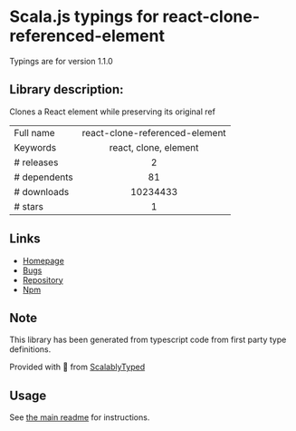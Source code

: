 
# Scala.js typings for react-clone-referenced-element

Typings are for version 1.1.0

## Library description:
Clones a React element while preserving its original ref

|                    |                 |
| ------------------ | :-------------: |
| Full name          | react-clone-referenced-element |
| Keywords           | react, clone, element |
| # releases         | 2 |
| # dependents       | 81 |
| # downloads        | 10234433 |
| # stars            | 1 |

## Links
- [Homepage](https://github.com/ide/react-clone-referenced-element#readme)
- [Bugs](https://github.com/ide/react-clone-referenced-element/issues)
- [Repository](https://github.com/ide/react-clone-referenced-element)
- [Npm](https://www.npmjs.com/package/react-clone-referenced-element)
    


## Note
This library has been generated from typescript code from first party type definitions.

Provided with :purple_heart: from [ScalablyTyped](https://github.com/oyvindberg/ScalablyTyped)

## Usage
See [the main readme](../../readme.md) for instructions.


